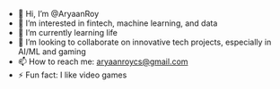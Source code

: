 - 👋 Hi, I’m @AryaanRoy
- 👀 I’m interested in fintech, machine learning, and data
- 🌱 I’m currently learning life
- 💞️ I’m looking to collaborate on innovative tech projects, especially in AI/ML and gaming
- 📫 How to reach me: aryaanroycs@gmail.com
- ⚡ Fun fact: I like video games

<!---
AryaanRoy/AryaanRoy is a ✨ special ✨ repository because its `README.md` (this file) appears on your GitHub profile.
You can click the Preview link to take a look at your changes.
--->
